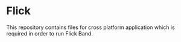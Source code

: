# Flick
This repository contains files for cross platform application which is required in order to run Flick Band.
